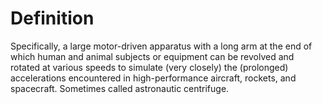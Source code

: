 # Definition

Specifically, a large motor-driven apparatus with a long arm at the end
of which human and animal subjects or equipment can be revolved and
rotated at various speeds to simulate (very closely) the (prolonged)
accelerations encountered in high-performance aircraft, rockets, and
spacecraft. Sometimes called astronautic centrifuge.
